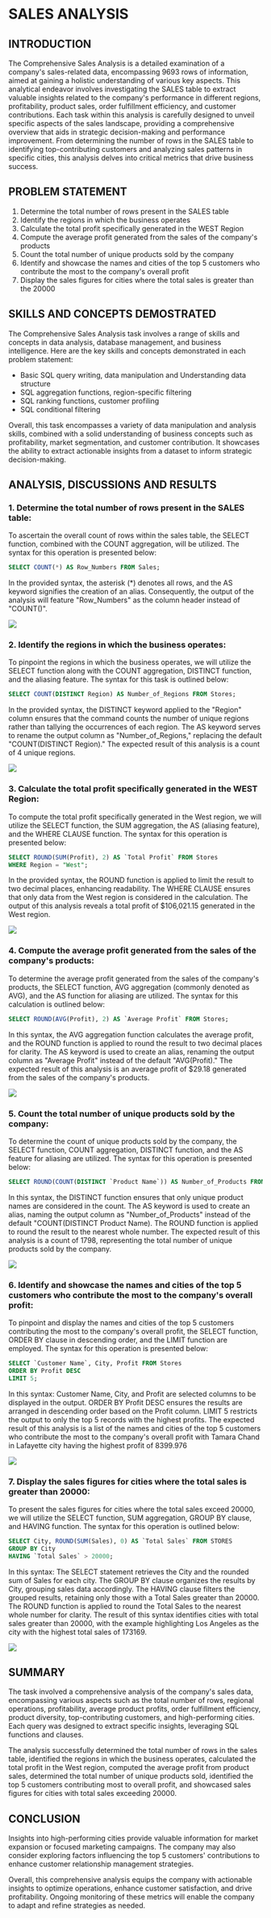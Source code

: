 # SALES ANALYSIS

## INTRODUCTION

The Comprehensive Sales Analysis is a detailed examination of a company's sales-related data, encompassing 9693 rows of information, aimed at gaining a holistic understanding of various key aspects. This analytical endeavor involves investigating the SALES table to extract valuable insights related to the company's performance in different regions, profitability, product sales, order fulfillment efficiency, and customer contributions. Each task within this analysis is carefully designed to unveil specific aspects of the sales landscape, providing a comprehensive overview that aids in strategic decision-making and performance improvement. From determining the number of rows in the SALES table to identifying top-contributing customers and analyzing sales patterns in specific cities, this analysis delves into critical metrics that drive business success. 

## PROBLEM STATEMENT
1. Determine the total number of rows present in the SALES table
2. Identify the regions in which the business operates
3. Calculate the total profit specifically generated in the WEST Region
4. Compute the average profit generated from the sales of the company's products
5. Count the total number of unique products sold by the company
6. Identify and showcase the names and cities of the top 5 customers who contribute the most to the company's overall profit
7. Display the sales figures for cities where the total sales is greater than the 20000

## SKILLS AND CONCEPTS DEMOSTRATED

The Comprehensive Sales Analysis task involves a range of skills and concepts in data analysis, database management, and business intelligence. Here are the key skills and concepts demonstrated in each problem statement:

- Basic SQL query writing, data manipulation and Understanding data structure
- SQL aggregation functions, region-specific filtering
- SQL ranking functions, customer profiling
- SQL conditional filtering

Overall, this task encompasses a variety of data manipulation and analysis skills, combined with a solid understanding of business concepts such as profitability, market segmentation, and customer contribution. It showcases the ability to extract actionable insights from a dataset to inform strategic decision-making.

## ANALYSIS, DISCUSSIONS AND RESULTS

### 1. Determine the total number of rows present in the SALES table:

To ascertain the overall count of rows within the sales table, the SELECT function, combined with the COUNT aggregation, will be utilized. The syntax for this operation is presented below:

```sql
SELECT COUNT(*) AS Row_Numbers FROM Sales;
```

In the provided syntax, the asterisk (*) denotes all rows, and the AS keyword signifies the creation of an alias. Consequently, the output of the analysis will feature "Row_Numbers" as the column header instead of "COUNT()".


![](Task4.png)

### 2. Identify the regions in which the business operates:

To pinpoint the regions in which the business operates, we will utilize the SELECT function along with the COUNT aggregation, DISTINCT function, and the aliasing feature. The syntax for this task is outlined below:

```sql
SELECT COUNT(DISTINCT Region) AS Number_of_Regions FROM Stores;
```

In the provided syntax, the DISTINCT keyword applied to the "Region" column ensures that the command counts the number of unique regions rather than tallying the occurrences of each region. The AS keyword serves to rename the output column as "Number_of_Regions," replacing the default "COUNT(DISTINCT Region)." The expected result of this analysis is a count of 4 unique regions.


![](Task4a.png)

### 3.  Calculate the total profit specifically generated in the WEST Region:

To compute the total profit specifically generated in the West region, we will utilize the SELECT function, the SUM aggregation, the AS (aliasing feature), and the WHERE CLAUSE function. The syntax for this operation is presented below:

```sql
SELECT ROUND(SUM(Profit), 2) AS `Total Profit` FROM Stores
WHERE Region = "West";
```

In the provided syntax, the ROUND function is applied to limit the result to two decimal places, enhancing readability. The WHERE CLAUSE ensures that only data from the West region is considered in the calculation. The output of this analysis reveals a total profit of $106,021.15 generated in the West region.

![](Task4b.png)

### 4. Compute the average profit generated from the sales of the company's products:

To determine the average profit generated from the sales of the company's products, the SELECT function, AVG aggregation (commonly denoted as AVG), and the AS function for aliasing are utilized. The syntax for this calculation is outlined below:

```sql
SELECT ROUND(AVG(Profit), 2) AS `Average Profit` FROM Stores;
```

In this syntax, the AVG aggregation function calculates the average profit, and the ROUND function is applied to round the result to two decimal places for clarity. The AS keyword is used to create an alias, renaming the output column as "Average Profit" instead of the default "AVG(Profit)." The expected result of this analysis is an average profit of $29.18 generated from the sales of the company's products.

![](Task4c.png)

### 5. Count the total number of unique products sold by the company:

To determine the count of unique products sold by the company, the SELECT function, COUNT aggregation, DISTINCT function, and the AS feature for aliasing are utilized. The syntax for this operation is presented below:

```sql
SELECT ROUND(COUNT(DISTINCT `Product Name`)) AS Number_of_Products FROM Stores;
```
In this syntax, the DISTINCT function ensures that only unique product names are considered in the count. The AS keyword is used to create an alias, naming the output column as "Number_of_Products" instead of the default "COUNT(DISTINCT Product Name). The ROUND function is applied to round the result to the nearest whole number. The expected result of this analysis is a count of 1798, representing the total number of unique products sold by the company.

![](Task4d.png)

### 6. Identify and showcase the names and cities of the top 5 customers who contribute the most to the company's overall profit:

To pinpoint and display the names and cities of the top 5 customers contributing the most to the company's overall profit, the SELECT function, ORDER BY clause in descending order, and the LIMIT function are employed. The syntax for this operation is presented below:

```sql
SELECT `Customer Name`, City, Profit FROM Stores
ORDER BY Profit DESC
LIMIT 5;
```

In this syntax: Customer Name, City, and Profit are selected columns to be displayed in the output. ORDER BY Profit DESC ensures the results are arranged in descending order based on the Profit column. LIMIT 5 restricts the output to only the top 5 records with the highest profits.
The expected result of this analysis is a list of the names and cities of the top 5 customers who contribute the most to the company's overall profit with Tamara Chand in Lafayette city having the highest profit of 8399.976

![](Task4e.png)

### 7. Display the sales figures for cities where the total sales is greater than 20000:

To present the sales figures for cities where the total sales exceed 20000, we will utilize the SELECT function, SUM aggregation, GROUP BY clause, and HAVING function. The syntax for this operation is outlined below:

```sql
SELECT City, ROUND(SUM(Sales), 0) AS `Total Sales` FROM STORES
GROUP BY City
HAVING `Total Sales` > 20000;
```
In this syntax: The SELECT statement retrieves the City and the rounded sum of Sales for each city. The GROUP BY clause organizes the results by City, grouping sales data accordingly. The HAVING clause filters the grouped results, retaining only those with a Total Sales greater than 20000. The ROUND function is applied to round the Total Sales to the nearest whole number for clarity. The result of this syntax identifies cities with total sales greater than 20000, with the example highlighting Los Angeles as the city with the highest total sales of 173169.

![](Task4f.png)

## SUMMARY

The task involved a comprehensive analysis of the company's sales data, encompassing various aspects such as the total number of rows, regional operations, profitability, average product profits, order fulfillment efficiency, product diversity, top-contributing customers, and high-performing cities. Each query was designed to extract specific insights, leveraging SQL functions and clauses.

The analysis successfully determined the total number of rows in the sales table, identified the regions in which the business operates, calculated the total profit in the West region, computed the average profit from product sales, determined the total number of unique products sold, identified the top 5 customers contributing most to overall profit, and showcased sales figures for cities with total sales exceeding 20000.

## CONCLUSION

Insights into high-performing cities provide valuable information for market expansion or focused marketing campaigns. The company may also consider exploring factors influencing the top 5 customers' contributions to enhance customer relationship management strategies.

Overall, this comprehensive analysis equips the company with actionable insights to optimize operations, enhance customer satisfaction, and drive profitability. Ongoing monitoring of these metrics will enable the company to adapt and refine strategies as needed.


















 






